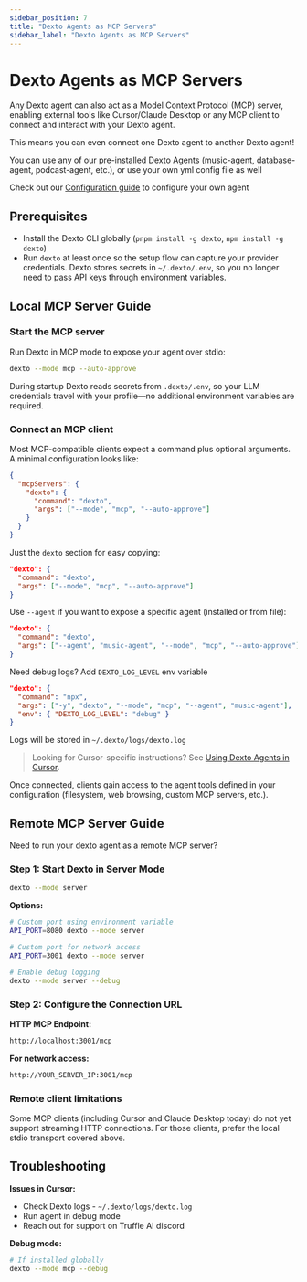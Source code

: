 ```yaml
---
sidebar_position: 7
title: "Dexto Agents as MCP Servers"
sidebar_label: "Dexto Agents as MCP Servers"
---
```


# Dexto Agents as MCP Servers

Any Dexto agent can also act as a Model Context Protocol (MCP) server, enabling external tools like Cursor/Claude Desktop or any MCP client to connect and interact with your Dexto agent.

This means you can even connect one Dexto agent to another Dexto agent!

You can use any of our pre-installed Dexto Agents (music-agent, database-agent, podcast-agent, etc.), or use your own yml config file as well

Check out our [Configuration guide](./configuring-dexto/overview) to configure your own agent

## Prerequisites

- Install the Dexto CLI globally (`pnpm install -g dexto`, `npm install -g dexto`)
- Run `dexto` at least once so the setup flow can capture your provider credentials. Dexto stores secrets in `~/.dexto/.env`, so you no longer need to pass API keys through environment variables.

## Local MCP Server Guide

### Start the MCP server

Run Dexto in MCP mode to expose your agent over stdio:

```bash
dexto --mode mcp --auto-approve
```

During startup Dexto reads secrets from `.dexto/.env`, so your LLM credentials travel with your profile—no additional environment variables are required.

### Connect an MCP client

Most MCP-compatible clients expect a command plus optional arguments. A minimal configuration looks like:

```json
{
  "mcpServers": {
    "dexto": {
      "command": "dexto",
      "args": ["--mode", "mcp", "--auto-approve"]
    }
  }
}
```

Just the `dexto` section for easy copying:

```json
"dexto": {
  "command": "dexto",
  "args": ["--mode", "mcp", "--auto-approve"]
}
```


Use `--agent` if you want to expose a specific agent (installed or from file):

```json
"dexto": {
  "command": "dexto",
  "args": ["--agent", "music-agent", "--mode", "mcp", "--auto-approve"]
}
```

Need debug logs? Add `DEXTO_LOG_LEVEL` env variable

```json
"dexto": {
  "command": "npx",
  "args": ["-y", "dexto", "--mode", "mcp", "--agent", "music-agent"],
  "env": { "DEXTO_LOG_LEVEL": "debug" }
}
```

Logs will be stored in `~/.dexto/logs/dexto.log`

> Looking for Cursor-specific instructions? See [Using Dexto Agents in Cursor](./dexto-in-cursor.md).

Once connected, clients gain access to the agent tools defined in your configuration (filesystem, web browsing, custom MCP servers, etc.).

## Remote MCP Server Guide

Need to run your dexto agent as a remote MCP server?

### Step 1: Start Dexto in Server Mode

```bash
dexto --mode server
```

**Options:**
```bash
# Custom port using environment variable
API_PORT=8080 dexto --mode server

# Custom port for network access
API_PORT=3001 dexto --mode server

# Enable debug logging
dexto --mode server --debug
```

### Step 2: Configure the Connection URL

**HTTP MCP Endpoint:**
```bash
http://localhost:3001/mcp
```

**For network access:**
```bash
http://YOUR_SERVER_IP:3001/mcp
```

### Remote client limitations
Some MCP clients (including Cursor and Claude Desktop today) do not yet support streaming HTTP connections. For those clients, prefer the local stdio transport covered above.

## Troubleshooting

**Issues in Cursor:**
- Check Dexto logs - `~/.dexto/logs/dexto.log`
- Run agent in debug mode
- Reach out for support on Truffle AI discord

**Debug mode:**
```bash
# If installed globally
dexto --mode mcp --debug
``` 
